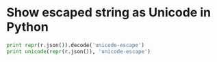 # Show escaped string as Unicode in Python
```python
print repr(r.json()).decode('unicode-escape')
print unicode(repr(r.json()), 'unicode-escape')
```

